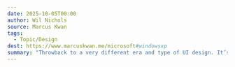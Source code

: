 ```yaml
---
date: 2025-10-05T00:00
author: Wil Nichols
source: Marcus Kwan
tags:
  - Topic/Design
dest: https://www.marcuskwan.me/microsoft#windowsxp
summary: "Throwback to a very different era and type of UI design. It’s delightful to see Frog’s old ID practice applied so visibly."
---
```

